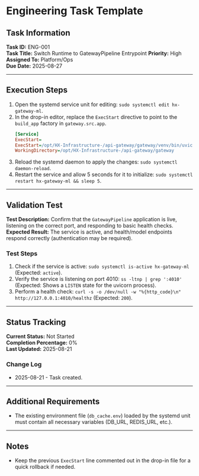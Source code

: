# Engineering Task Template

## Task Information
**Task ID:** ENG-001  
**Task Title:** Switch Runtime to GatewayPipeline Entrypoint
**Priority:** High  
**Assigned To:** Platform/Ops  
**Due Date:** 2025-08-27

---

## Execution Steps
1.  Open the systemd service unit for editing: `sudo systemctl edit hx-gateway-ml`.
2.  In the drop-in editor, replace the `ExecStart` directive to point to the `build_app` factory in `gateway.src.app`.
    ```ini
    [Service]
    ExecStart=
    ExecStart=/opt/HX-Infrastructure-/api-gateway/gateway/venv/bin/uvicorn gateway.src.app:build_app --factory --host 0.0.0.0 --port 4010 --workers 1
    WorkingDirectory=/opt/HX-Infrastructure-/api-gateway/gateway
    ```
3.  Reload the systemd daemon to apply the changes: `sudo systemctl daemon-reload`.
4.  Restart the service and allow 5 seconds for it to initialize: `sudo systemctl restart hx-gateway-ml && sleep 5`.

---

## Validation Test
**Test Description:** Confirm that the `GatewayPipeline` application is live, listening on the correct port, and responding to basic health checks.  
**Expected Result:** The service is active, and health/model endpoints respond correctly (authentication may be required).

### Test Steps
1.  Check if the service is active: `sudo systemctl is-active hx-gateway-ml` (Expected: `active`).
2.  Verify the service is listening on port 4010: `ss -ltnp | grep ':4010'` (Expected: Shows a `LISTEN` state for the uvicorn process).
3.  Perform a health check: `curl -s -o /dev/null -w "%{http_code}\n" http://127.0.0.1:4010/healthz` (Expected: `200`).

---

## Status Tracking
**Current Status:** Not Started  
**Completion Percentage:** 0%  
**Last Updated:** 2025-08-21  

### Change Log
- 2025-08-21 - Task created.

---

## Additional Requirements
- The existing environment file (`db_cache.env`) loaded by the systemd unit must contain all necessary variables (DB_URL, REDIS_URL, etc.).

---

## Notes
- Keep the previous `ExecStart` line commented out in the drop-in file for a quick rollback if needed.
